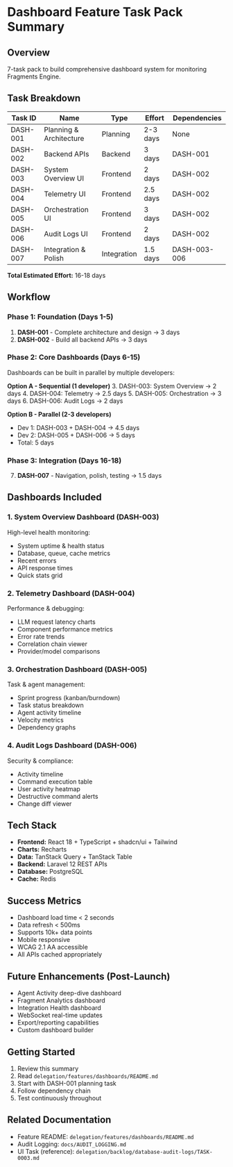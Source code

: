 # Dashboard Feature Task Pack Summary

## Overview
7-task pack to build comprehensive dashboard system for monitoring Fragments Engine.

## Task Breakdown

| Task ID | Name | Type | Effort | Dependencies |
|---------|------|------|--------|--------------|
| DASH-001 | Planning & Architecture | Planning | 2-3 days | None |
| DASH-002 | Backend APIs | Backend | 3 days | DASH-001 |
| DASH-003 | System Overview UI | Frontend | 2 days | DASH-002 |
| DASH-004 | Telemetry UI | Frontend | 2.5 days | DASH-002 |
| DASH-005 | Orchestration UI | Frontend | 3 days | DASH-002 |
| DASH-006 | Audit Logs UI | Frontend | 2 days | DASH-002 |
| DASH-007 | Integration & Polish | Integration | 1.5 days | DASH-003-006 |

**Total Estimated Effort:** 16-18 days

## Workflow

### Phase 1: Foundation (Days 1-5)
1. **DASH-001** - Complete architecture and design → 3 days
2. **DASH-002** - Build all backend APIs → 3 days

### Phase 2: Core Dashboards (Days 6-15)
Dashboards can be built in parallel by multiple developers:

**Option A - Sequential (1 developer)**
3. DASH-003: System Overview → 2 days
4. DASH-004: Telemetry → 2.5 days
5. DASH-005: Orchestration → 3 days
6. DASH-006: Audit Logs → 2 days

**Option B - Parallel (2-3 developers)**
- Dev 1: DASH-003 + DASH-004 → 4.5 days
- Dev 2: DASH-005 + DASH-006 → 5 days
- Total: 5 days

### Phase 3: Integration (Days 16-18)
7. **DASH-007** - Navigation, polish, testing → 1.5 days

## Dashboards Included

### 1. System Overview Dashboard (DASH-003)
High-level health monitoring:
- System uptime & health status
- Database, queue, cache metrics
- Recent errors
- API response times
- Quick stats grid

### 2. Telemetry Dashboard (DASH-004)
Performance & debugging:
- LLM request latency charts
- Component performance metrics
- Error rate trends
- Correlation chain viewer
- Provider/model comparisons

### 3. Orchestration Dashboard (DASH-005)
Task & agent management:
- Sprint progress (kanban/burndown)
- Task status breakdown
- Agent activity timeline
- Velocity metrics
- Dependency graphs

### 4. Audit Logs Dashboard (DASH-006)
Security & compliance:
- Activity timeline
- Command execution table
- User activity heatmap
- Destructive command alerts
- Change diff viewer

## Tech Stack
- **Frontend:** React 18 + TypeScript + shadcn/ui + Tailwind
- **Charts:** Recharts
- **Data:** TanStack Query + TanStack Table
- **Backend:** Laravel 12 REST APIs
- **Database:** PostgreSQL
- **Cache:** Redis

## Success Metrics
- Dashboard load time < 2 seconds
- Data refresh < 500ms
- Supports 10k+ data points
- Mobile responsive
- WCAG 2.1 AA accessible
- All APIs cached appropriately

## Future Enhancements (Post-Launch)
- Agent Activity deep-dive dashboard
- Fragment Analytics dashboard
- Integration Health dashboard
- WebSocket real-time updates
- Export/reporting capabilities
- Custom dashboard builder

## Getting Started
1. Review this summary
2. Read `delegation/features/dashboards/README.md`
3. Start with DASH-001 planning task
4. Follow dependency chain
5. Test continuously throughout

## Related Documentation
- Feature README: `delegation/features/dashboards/README.md`
- Audit Logging: `docs/AUDIT_LOGGING.md`
- UI Task (reference): `delegation/backlog/database-audit-logs/TASK-0003.md`
